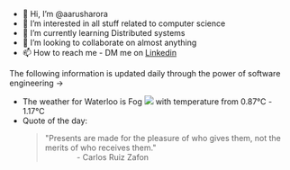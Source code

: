 - 👋 Hi, I’m @aarusharora
- 👀 I’m interested in all stuff related to computer science
- 🌱 I’m currently learning Distributed systems
- 💞️ I’m looking to collaborate on almost anything
- 📫 How to reach me - DM me on [Linkedin](https://www.linkedin.com/in/aarusharora789/)

The following information is updated daily through the power of software engineering ->
- The weather for Waterloo is Fog ![](https://openweathermap.org/img/wn/50d.png) with temperature from 0.87℃ - 1.17℃
- Quote of the day:  
	> "Presents are made for the pleasure of who gives them, not the merits of who receives them."  
	> &emsp;&emsp;&emsp;&emsp;- Carlos Ruiz Zafon
